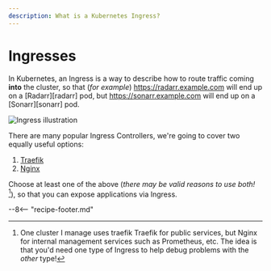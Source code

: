```yaml
---
description: What is a Kubernetes Ingress?
---
```

# Ingresses

In Kubernetes, an Ingress is a way to describe how to route traffic coming **into** the cluster, so that (*for example*) <https://radarr.example.com> will end up on a [Radarr][radarr] pod, but <https://sonarr.example.com> will end up on a [Sonarr][sonarr] pod.

![Ingress illustration](/images/ingress.jpg)

There are many popular Ingress Controllers, we're going to cover two equally useful options:

1. [Traefik](/kubernetes/ingress/traefik/)
2. [Nginx](/kubernetes/ingress/nginx/)

Choose at least one of the above (*there may be valid reasons to use both!* [^1]), so that you can expose applications via Ingress.
  
--8<-- "recipe-footer.md"

[^1]: One cluster I manage uses traefik Traefik for public services, but Nginx for internal management services such as Prometheus, etc. The idea is that you'd need one type of Ingress to help debug problems with the _other_ type!
